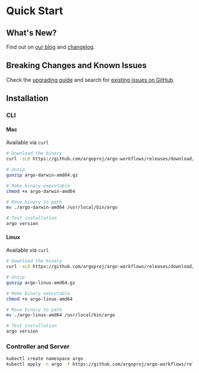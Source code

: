 # Quick Start

## What's New?

Find out on [our blog](https://blog.argoproj.io) and [changelog](https://github.com/argoproj/argo-workflows/blob/master/CHANGELOG.md).

## Breaking Changes and Known Issues

Check the [upgrading guide](https://argo-workflows.readthedocs.io/en/release-3.4/upgrading/) and search for [existing issues on GitHub](https://github.com/argoproj/argo-workflows/issues).

## Installation

### CLI

#### Mac

Available via `curl`

```bash
# Download the binary
curl -sLO https://github.com/argoproj/argo-workflows/releases/download/${version}/argo-darwin-amd64.gz

# Unzip
gunzip argo-darwin-amd64.gz

# Make binary executable
chmod +x argo-darwin-amd64

# Move binary to path
mv ./argo-darwin-amd64 /usr/local/bin/argo

# Test installation
argo version
```

#### Linux

Available via `curl`

```bash
# Download the binary
curl -sLO https://github.com/argoproj/argo-workflows/releases/download/${version}/argo-linux-amd64.gz

# Unzip
gunzip argo-linux-amd64.gz

# Make binary executable
chmod +x argo-linux-amd64

# Move binary to path
mv ./argo-linux-amd64 /usr/local/bin/argo

# Test installation
argo version
```

### Controller and Server

```bash
kubectl create namespace argo
kubectl apply -n argo -f https://github.com/argoproj/argo-workflows/releases/download/${version}/install.yaml
```
